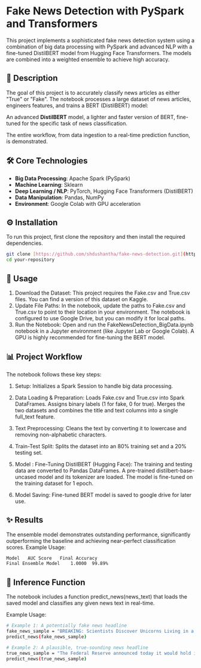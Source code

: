 # Fake News Detection with PySpark and Transformers

This project implements a sophisticated fake news detection system using a combination of big data processing with PySpark and advanced NLP with a fine-tuned DistilBERT model from Hugging Face Transformers. The models are combined into a weighted ensemble to achieve high accuracy.

## 📝 Description

The goal of this project is to accurately classify news articles as either "True" or "Fake". The notebook processes a large dataset of news articles, engineers features, and trains a BERT (DistilBERT) model:

An advanced **DistilBERT** model, a lighter and faster version of BERT, fine-tuned for the specific task of news classification.

The entire workflow, from data ingestion to a real-time prediction function, is demonstrated.

## 🛠️ Core Technologies

-   **Big Data Processing**: Apache Spark (PySpark)
-   **Machine Learning**: Sklearn
-   **Deep Learning / NLP**: PyTorch, Hugging Face Transformers (DistilBERT)
-   **Data Manipulation**: Pandas, NumPy
-   **Environment**: Google Colab with GPU acceleration

## ⚙️ Installation

To run this project, first clone the repository and then install the required dependencies.

```bash
git clone [https://github.com/shdushantha/fake-news-detection.git](https://github.com/shdushantha/fake-news-detection.git)
cd your-repository
```

## 🚀 Usage
1. Download the Dataset: This project requires the Fake.csv and True.csv files. You can find a version of this dataset on Kaggle.
2. Update File Paths: In the notebook, update the paths to Fake.csv and True.csv to point to their location in your environment. The notebook is configured to use Google Drive, but you can modify it for local paths.
3. Run the Notebook: Open and run the FakeNewsDetection_BigData.ipynb notebook in a Jupyter environment (like Jupyter Lab or Google Colab). A GPU is highly recommended for fine-tuning the BERT model.

## 📊 Project Workflow

The notebook follows these key steps:

1. Setup: Initializes a Spark Session to handle big data processing.
2. Data Loading & Preparation:
    Loads Fake.csv and True.csv into Spark DataFrames.
    Assigns binary labels (1 for fake, 0 for true).
    Merges the two datasets and combines the title and text columns into a single full_text feature.
   
3. Text Preprocessing: Cleans the text by converting it to lowercase and removing non-alphabetic characters.
4. Train-Test Split: Splits the dataset into an 80% training set and a 20% testing set.
5. Model : Fine-Tuning DistilBERT (Hugging Face):
    The training and testing data are converted to Pandas DataFrames.
    A pre-trained distilbert-base-uncased model and its tokenizer are loaded.
    The model is fine-tuned on the training dataset for 1 epoch.

6. Model Saving: Fine-tuned BERT model is saved to google drive for later use.
   
## ✨ Results

The ensemble model demonstrates outstanding performance, significantly outperforming the baseline and achieving near-perfect classification scores.
Example Usage:

```bash
Model	AUC Score	Final Accuracy
Final Ensemble Model	1.0000	99.89%
```

## 🤖 Inference Function
The notebook includes a function predict_news(news_text) that loads the saved model and classifies any given news text in real-time.

Example Usage:
```bash
# Example 1: A potentially fake news headline
fake_news_sample = "BREAKING: Scientists Discover Unicorns Living in a Hidden Valley in the Andes, Government Trying to Cover it Up."
predict_news(fake_news_sample)

# Example 2: A plausible, true-sounding news headline
true_news_sample = "The Federal Reserve announced today it would hold interest rates steady, citing moderate economic growth and stable inflation figures."
predict_news(true_news_sample)
```
